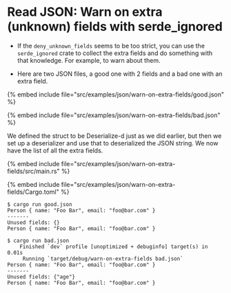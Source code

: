 # Read JSON: Warn on extra (unknown) fields with serde_ignored

* If the `deny_unknown_fields` seems to be too strict, you can use the `serde_ignored` crate to collect the extra fields and do something with that knowledge. For example, to warn about them.

* Here are two JSON files, a good one with 2 fields and a bad one with an extra field.

{% embed include file="src/examples/json/warn-on-extra-fields/good.json" %}

{% embed include file="src/examples/json/warn-on-extra-fields/bad.json" %}

We defined the struct to be Deserialize-d just as we did earlier, but then we set up a deserializer
and use that to deserialized the JSON string. We now have the list of all the extra fields.

{% embed include file="src/examples/json/warn-on-extra-fields/src/main.rs" %}

{% embed include file="src/examples/json/warn-on-extra-fields/Cargo.toml" %}

```
$ cargo run good.json
Person { name: "Foo Bar", email: "foo@bar.com" }
-------
Unused fields: {}
Person { name: "Foo Bar", email: "foo@bar.com" }
```

```
$ cargo run bad.json
    Finished `dev` profile [unoptimized + debuginfo] target(s) in 0.01s
     Running `target/debug/warn-on-extra-fields bad.json`
Person { name: "Foo Bar", email: "foo@bar.com" }
-------
Unused fields: {"age"}
Person { name: "Foo Bar", email: "foo@bar.com" }
```


